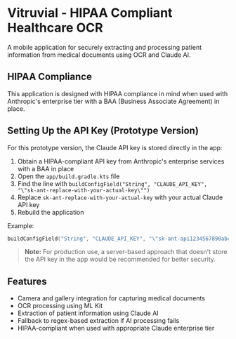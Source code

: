 # Vitruvial - HIPAA Compliant Healthcare OCR

A mobile application for securely extracting and processing patient information from medical documents using OCR and Claude AI.

## HIPAA Compliance

This application is designed with HIPAA compliance in mind when used with Anthropic's enterprise tier with a BAA (Business Associate Agreement) in place.

## Setting Up the API Key (Prototype Version)

For this prototype version, the Claude API key is stored directly in the app:

1. Obtain a HIPAA-compliant API key from Anthropic's enterprise services with a BAA in place
2. Open the `app/build.gradle.kts` file
3. Find the line with `buildConfigField("String", "CLAUDE_API_KEY", "\"sk-ant-replace-with-your-actual-key\"")`
4. Replace `sk-ant-replace-with-your-actual-key` with your actual Claude API key
5. Rebuild the application

Example:
```kotlin
buildConfigField("String", "CLAUDE_API_KEY", "\"sk-ant-api1234567890abcdefghijklmnopqrstuvwxyz\"")
```

> **Note:** For production use, a server-based approach that doesn't store the API key in the app would be recommended for better security.

## Features

- Camera and gallery integration for capturing medical documents
- OCR processing using ML Kit
- Extraction of patient information using Claude AI
- Fallback to regex-based extraction if AI processing fails
- HIPAA-compliant when used with appropriate Claude enterprise tier 